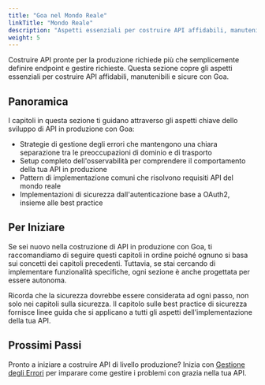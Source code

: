 ```yaml
---
title: "Goa nel Mondo Reale"
linkTitle: "Mondo Reale"
description: "Aspetti essenziali per costruire API affidabili, manutenibili e sicure con Goa in ambienti di produzione"
weight: 5
---
```


Costruire API pronte per la produzione richiede più che semplicemente definire endpoint e gestire richieste. Questa sezione copre gli aspetti essenziali per costruire API affidabili, manutenibili e sicure con Goa.

## Panoramica

I capitoli in questa sezione ti guidano attraverso gli aspetti chiave dello sviluppo di API in produzione con Goa:

- Strategie di gestione degli errori che mantengono una chiara separazione tra le preoccupazioni di dominio e di trasporto
- Setup completo dell'osservabilità per comprendere il comportamento della tua API in produzione
- Pattern di implementazione comuni che risolvono requisiti API del mondo reale
- Implementazioni di sicurezza dall'autenticazione base a OAuth2, insieme alle best practice

## Per Iniziare

Se sei nuovo nella costruzione di API in produzione con Goa, ti raccomandiamo di seguire questi capitoli in ordine poiché ognuno si basa sui concetti dei capitoli precedenti. Tuttavia, se stai cercando di implementare funzionalità specifiche, ogni sezione è anche progettata per essere autonoma.

Ricorda che la sicurezza dovrebbe essere considerata ad ogni passo, non solo nei capitoli sulla sicurezza. Il capitolo sulle best practice di sicurezza fornisce linee guida che si applicano a tutti gli aspetti dell'implementazione della tua API.

## Prossimi Passi

Pronto a iniziare a costruire API di livello produzione? Inizia con
[Gestione degli Errori](./1-error-handling/) per imparare come gestire i problemi con grazia
nella tua API. 